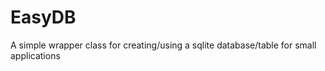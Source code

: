 EasyDB
======

A simple wrapper class for creating/using a sqlite database/table for small applications
